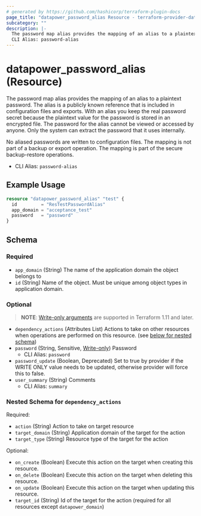```yaml
---
# generated by https://github.com/hashicorp/terraform-plugin-docs
page_title: "datapower_password_alias Resource - terraform-provider-datapower"
subcategory: ""
description: |-
  The password map alias provides the mapping of an alias to a plaintext password. The alias is a publicly known reference that is included in configuration files and exports. With an alias you keep the real password secret because the plaintext value for the password is stored in an encrypted file. The password for the alias cannot be viewed or accessed by anyone. Only the system can extract the password that it uses internally. No aliased passwords are written to configuration files. The mapping is not part of a backup or export operation. The mapping is part of the secure backup-restore operations.
  CLI Alias: password-alias
---
```


# datapower_password_alias (Resource)

The password map alias provides the mapping of an alias to a plaintext password. The alias is a publicly known reference that is included in configuration files and exports. With an alias you keep the real password secret because the plaintext value for the password is stored in an encrypted file. The password for the alias cannot be viewed or accessed by anyone. Only the system can extract the password that it uses internally. <p>No aliased passwords are written to configuration files. The mapping is not part of a backup or export operation. The mapping is part of the secure backup-restore operations.</p>
  - CLI Alias: `password-alias`

## Example Usage

```terraform
resource "datapower_password_alias" "test" {
  id         = "ResTestPasswordAlias"
  app_domain = "acceptance_test"
  password   = "password"
}
```

<!-- schema generated by tfplugindocs -->
## Schema

### Required

- `app_domain` (String) The name of the application domain the object belongs to
- `id` (String) Name of the object. Must be unique among object types in application domain.

### Optional

> **NOTE**: [Write-only arguments](https://developer.hashicorp.com/terraform/language/resources/ephemeral#write-only-arguments) are supported in Terraform 1.11 and later.

- `dependency_actions` (Attributes List) Actions to take on other resources when operations are performed on this resource. (see [below for nested schema](#nestedatt--dependency_actions))
- `password` (String, Sensitive, [Write-only](https://developer.hashicorp.com/terraform/language/resources/ephemeral#write-only-arguments)) Password
  - CLI Alias: `password`
- `password_update` (Boolean, Deprecated) Set to true by provider if the WRITE ONLY value needs to be updated, otherwise provider will force this to false.
- `user_summary` (String) Comments
  - CLI Alias: `summary`

<a id="nestedatt--dependency_actions"></a>
### Nested Schema for `dependency_actions`

Required:

- `action` (String) Action to take on target resource
- `target_domain` (String) Application domain of the target for the action
- `target_type` (String) Resource type of the target for the action

Optional:

- `on_create` (Boolean) Execute this action on the target when creating this resource.
- `on_delete` (Boolean) Execute this action on the target when deleting this resource.
- `on_update` (Boolean) Execute this action on the target when updating this resource.
- `target_id` (String) Id of the target for the action (required for all resources except `datapower_domain`)

